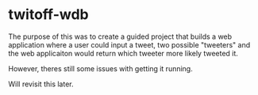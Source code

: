 # twitoff-wdb

The purpose of this was to create a guided project that builds a web application where a user could input a tweet, two possible "tweeters" and the web applicaiton would return which tweeter more likely tweeted it. 

However, theres still some issues with getting it running. 

Will revisit this later.
